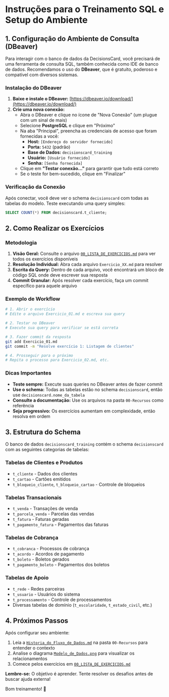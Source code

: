 # Instruções para o Treinamento SQL e Setup do Ambiente

## 1. Configuração do Ambiente de Consulta (DBeaver)

Para interagir com o banco de dados da DecisionsCard, você precisará de uma ferramenta de consulta SQL, também conhecida como IDE de banco de dados. Recomendamos o uso do **DBeaver**, que é gratuito, poderoso e compatível com diversos sistemas.

### Instalação do DBeaver

1. **Baixe e instale o DBeaver:** [https://dbeaver.io/download/](https://dbeaver.io/download/)
2. **Crie uma nova conexão:**
   - Abra o DBeaver e clique no ícone de "Nova Conexão" (um plugue com um sinal de mais)
   - Selecione **PostgreSQL** e clique em "Próximo"
   - Na aba "Principal", preencha as credenciais de acesso que foram fornecidas a você:
     - **Host:** `[Endereço do servidor fornecido]`
     - **Porta:** `5432` (padrão)
     - **Base de Dados:** `decisionscard_training`
     - **Usuário:** `[Usuário fornecido]`
     - **Senha:** `[Senha fornecida]`
   - Clique em **"Testar conexão..."** para garantir que tudo está correto
   - Se o teste for bem-sucedido, clique em "Finalizar"

### Verificação da Conexão

Após conectar, você deve ver o schema `decisionscard` com todas as tabelas do modelo. Teste executando uma query simples:

```sql
SELECT COUNT(*) FROM decisionscard.t_cliente;
```

## 2. Como Realizar os Exercícios

### Metodologia

1. **Visão Geral:** Consulte o arquivo [`00_LISTA_DE_EXERCICIOS.md`](./00_LISTA_DE_EXERCICIOS.md) para ver todos os exercícios disponíveis
2. **Resolução Individual:** Abra cada arquivo `Exercicio_XX.md` para resolver
3. **Escrita da Query:** Dentro de cada arquivo, você encontrará um bloco de código SQL onde deve escrever sua resposta
4. **Commit Granular:** Após resolver cada exercício, faça um commit específico para aquele arquivo

### Exemplo de Workflow

```bash
# 1. Abrir o exercício
# Edite o arquivo Exercicio_01.md e escreva sua query

# 2. Testar no DBeaver
# Execute sua query para verificar se está correta

# 3. Fazer commit da resposta
git add Exercicio_01.md
git commit -m "Resolve exercício 1: Listagem de clientes"

# 4. Prosseguir para o próximo
# Repita o processo para Exercicio_02.md, etc.
```

### Dicas Importantes

- **Teste sempre:** Execute suas queries no DBeaver antes de fazer commit
- **Use o schema:** Todas as tabelas estão no schema `decisionscard`, então use `decisionscard.nome_da_tabela`
- **Consulte a documentação:** Use os arquivos na pasta `00-Recursos` como referência
- **Seja progressivo:** Os exercícios aumentam em complexidade, então resolva em ordem

## 3. Estrutura do Schema

O banco de dados `decisionscard_training` contém o schema `decisionscard` com as seguintes categorias de tabelas:

### Tabelas de Clientes e Produtos
- `t_cliente` - Dados dos clientes
- `t_cartao` - Cartões emitidos
- `t_bloqueio_cliente`, `t_bloqueio_cartao` - Controle de bloqueios

### Tabelas Transacionais
- `t_venda` - Transações de venda
- `t_parcela_venda` - Parcelas das vendas
- `t_fatura` - Faturas geradas
- `t_pagamento_fatura` - Pagamentos das faturas

### Tabelas de Cobrança
- `t_cobranca` - Processos de cobrança
- `t_acordo` - Acordos de pagamento
- `t_boleto` - Boletos gerados
- `t_pagamento_boleto` - Pagamentos dos boletos

### Tabelas de Apoio
- `t_rede` - Redes parceiras
- `t_usuario` - Usuários do sistema
- `t_processamento` - Controle de processamentos
- Diversas tabelas de domínio (`t_escolaridade`, `t_estado_civil`, etc.)

## 4. Próximos Passos

Após configurar seu ambiente:

1. Leia a [`Historia_do_Fluxo_de_Dados.md`](../00-Recursos/Historia_do_Fluxo_de_Dados.md) na pasta `00-Recursos` para entender o contexto
2. Analise o diagrama [`Modelo_de_Dados.png`](../00-Recursos/Modelo_de_Dados.png) para visualizar os relacionamentos
3. Comece pelos exercícios em [`00_LISTA_DE_EXERCICIOS.md`](./00_LISTA_DE_EXERCICIOS.md)

**Lembre-se:** O objetivo é aprender. Tente resolver os desafios antes de buscar ajuda externa!

Bom treinamento! 🚀


